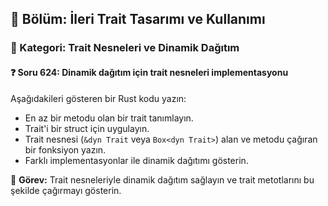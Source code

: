 ## 📘 Bölüm: İleri Trait Tasarımı ve Kullanımı  
### 🔹 Kategori: Trait Nesneleri ve Dinamik Dağıtım  
#### ❓ Soru 624: Dinamik dağıtım için trait nesneleri implementasyonu

Aşağıdakileri gösteren bir Rust kodu yazın:

- En az bir metodu olan bir trait tanımlayın.
- Trait'i bir struct için uygulayın.
- Trait nesnesi (`&dyn Trait` veya `Box<dyn Trait>`) alan ve metodu çağıran bir fonksiyon yazın.
- Farklı implementasyonlar ile dinamik dağıtımı gösterin.

🔧 **Görev:** Trait nesneleriyle dinamik dağıtım sağlayın ve trait metotlarını bu şekilde çağırmayı gösterin.
